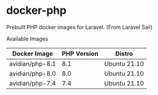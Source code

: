# docker-php

Prebuilt PHP  docker images for Laravel. (From Laravel Sail)

Available Images

| Docker Image    | PHP Version | Distro       |
| --------------- | ----------- | ------------ |
| avidian/php-8.1 | 8.1         | Ubuntu 21.10 |
| avidian/php-8.0 | 8.0         | Ubuntu 21.10 |
| avidian/php-7.4 | 7.4         | Ubuntu 21.10 |
